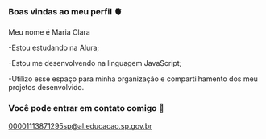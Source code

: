 ### Boas vindas ao meu perfil 🫀

Meu nome é Maria Clara

-Estou estudando na Alura;

-Estou me desenvolvendo na linguagem JavaScript;

-Utilizo esse espaço para minha organização e compartilhamento dos meu projetos desenvolvido.

### Você pode entrar em contato comigo 📧

00001113871295sp@al.educacao.sp.gov.br 

